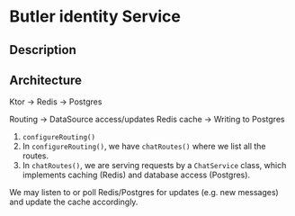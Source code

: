 # Butler identity Service

## Description

## Architecture

Ktor -> Redis -> Postgres

Routing -> DataSource access/updates Redis cache -> Writing to Postgres

1. `configureRouting()`
2. In `configureRouting()`, we have `chatRoutes()` where we list all the routes.
3. In `chatRoutes()`, we are serving requests by a `ChatService` class, which implements caching (Redis) and database access (Postgres).

We may listen to or poll Redis/Postgres for updates (e.g. new messages) and update the cache accordingly.